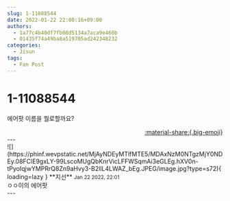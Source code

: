 ```yaml
---
slug: 1-11088544
date: 2022-01-22 22:00:16+09:00
authors:
  - 1a77c4b40df7fb08d5134a7aca9e460b
  - 01435f74a49ba8a519705ad242348232
categories:
  - Jisun
tags:
  - Fan Post
---
```


# 1-11088544

<div class="post-container" markdown="1">
<div class="content-container md-sidebar__scrollwrap" markdown="1">

에어팟 이름을 뭘로할까요?

</div>
</div>

<div style="text-align: right;" markdown="1">
<a href="https://weverse.io/fromis9/fanpost/1-11088544" style="text-align: right;">:material-share:{.big-emoji}</a>
</div>
---

<div class="comments-container md-sidebar__scrollwrap" markdown="1">
<div class="comment" markdown="1">
<div class='id-container' markdown="1">
![](https://phinf.wevpstatic.net/MjAyNDEyMTlfMTE5/MDAxNzM0NTgzMjY0NDEy.08FClE9gxLY-99LscoMUgQbKnrVicLFFWSqmAi3eGLEg.hXV0n-tPyoIqjwYMPRrQ8Zn9aHvy3-B2llL4LWAZ_bEg.JPEG/image.jpg?type=s72){ loading=lazy }
**<span class="artist">지선</span>** <small>Jan 22 2022, 22:01</small><br>
</div>
<div class='comment-body' markdown="1">
ㅇㅇ이의 에어팟
</div>
</div>
</div>
---
